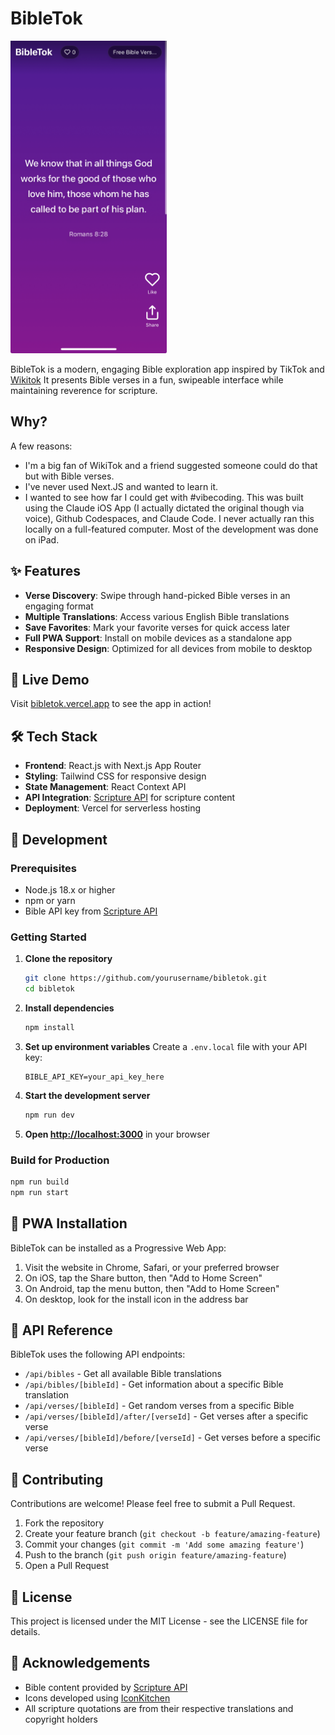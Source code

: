 # BibleTok

<img src="/public/screenshot.jpeg" width="250" height="500">

BibleTok is a modern, engaging Bible exploration app inspired by TikTok and [Wikitok](https://wikitok.vercle.app) It presents Bible verses in a fun, swipeable interface while maintaining reverence for scripture.

## Why? 

A few reasons: 
- I'm a big fan of WikiTok and a friend suggested someone could do that but with Bible verses. 
- I've never used Next.JS and wanted to learn it. 
- I wanted to see how far I could get with #vibecoding. This was built using the Claude iOS App (I actually dictated the original though via voice), Github Codespaces, and Claude Code. I never actually ran this locally on a full-featured computer. Most of the development was done on iPad. 

## ✨ Features

- **Verse Discovery**: Swipe through hand-picked Bible verses in an engaging format
- **Multiple Translations**: Access various English Bible translations
- **Save Favorites**: Mark your favorite verses for quick access later
- **Full PWA Support**: Install on mobile devices as a standalone app
- **Responsive Design**: Optimized for all devices from mobile to desktop

## 🚀 Live Demo

Visit [bibletok.vercel.app](https://bibletok.vercel.app) to see the app in action!

## 🛠️ Tech Stack

- **Frontend**: React.js with Next.js App Router
- **Styling**: Tailwind CSS for responsive design
- **State Management**: React Context API
- **API Integration**: [Scripture API](https://scripture.api.bible/) for scripture content
- **Deployment**: Vercel for serverless hosting

## 🧰 Development

### Prerequisites

- Node.js 18.x or higher
- npm or yarn
- Bible API key from [Scripture API](https://scripture.api.bible)

### Getting Started

1. **Clone the repository**
   ```bash
   git clone https://github.com/yourusername/bibletok.git
   cd bibletok
   ```

2. **Install dependencies**
   ```bash
   npm install
   ```

3. **Set up environment variables**
   Create a `.env.local` file with your API key:
   ```
   BIBLE_API_KEY=your_api_key_here
   ```

4. **Start the development server**
   ```bash
   npm run dev
   ```

5. **Open [http://localhost:3000](http://localhost:3000)** in your browser

### Build for Production

```bash
npm run build
npm run start
```

## 📱 PWA Installation

BibleTok can be installed as a Progressive Web App:

1. Visit the website in Chrome, Safari, or your preferred browser
2. On iOS, tap the Share button, then "Add to Home Screen"
3. On Android, tap the menu button, then "Add to Home Screen"
4. On desktop, look for the install icon in the address bar

## 📝 API Reference

BibleTok uses the following API endpoints:

- `/api/bibles` - Get all available Bible translations
- `/api/bibles/[bibleId]` - Get information about a specific Bible translation
- `/api/verses/[bibleId]` - Get random verses from a specific Bible
- `/api/verses/[bibleId]/after/[verseId]` - Get verses after a specific verse
- `/api/verses/[bibleId]/before/[verseId]` - Get verses before a specific verse

## 🤝 Contributing

Contributions are welcome! Please feel free to submit a Pull Request.

1. Fork the repository
2. Create your feature branch (`git checkout -b feature/amazing-feature`)
3. Commit your changes (`git commit -m 'Add some amazing feature'`)
4. Push to the branch (`git push origin feature/amazing-feature`)
5. Open a Pull Request

## 📄 License

This project is licensed under the MIT License - see the LICENSE file for details.

## 🙏 Acknowledgements

- Bible content provided by [Scripture API](https://scripture.api.bible)
- Icons developed using [IconKitchen](https://icon.kitchen/i/H4sIAAAAAAAAA6tWKkvMKU0tVrKqVkpJLMoOyUjNTVWySkvMKU6t1VHKzU8pzQHJRisl5qUU5WemKOkoZeYXA8ny1CSl2FoApT8%2BHkAAAAA%3D)
- All scripture quotations are from their respective translations and copyright holders